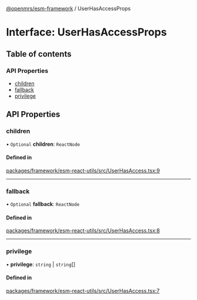 [@openmrs/esm-framework](../API.md) / UserHasAccessProps

# Interface: UserHasAccessProps

## Table of contents

### API Properties

- [children](UserHasAccessProps.md#children)
- [fallback](UserHasAccessProps.md#fallback)
- [privilege](UserHasAccessProps.md#privilege)

## API Properties

### children

• `Optional` **children**: `ReactNode`

#### Defined in

[packages/framework/esm-react-utils/src/UserHasAccess.tsx:9](https://github.com/kirwea/openmrs-esm-core/blob/main/packages/framework/esm-react-utils/src/UserHasAccess.tsx#L9)

___

### fallback

• `Optional` **fallback**: `ReactNode`

#### Defined in

[packages/framework/esm-react-utils/src/UserHasAccess.tsx:8](https://github.com/kirwea/openmrs-esm-core/blob/main/packages/framework/esm-react-utils/src/UserHasAccess.tsx#L8)

___

### privilege

• **privilege**: `string` \| `string`[]

#### Defined in

[packages/framework/esm-react-utils/src/UserHasAccess.tsx:7](https://github.com/kirwea/openmrs-esm-core/blob/main/packages/framework/esm-react-utils/src/UserHasAccess.tsx#L7)

